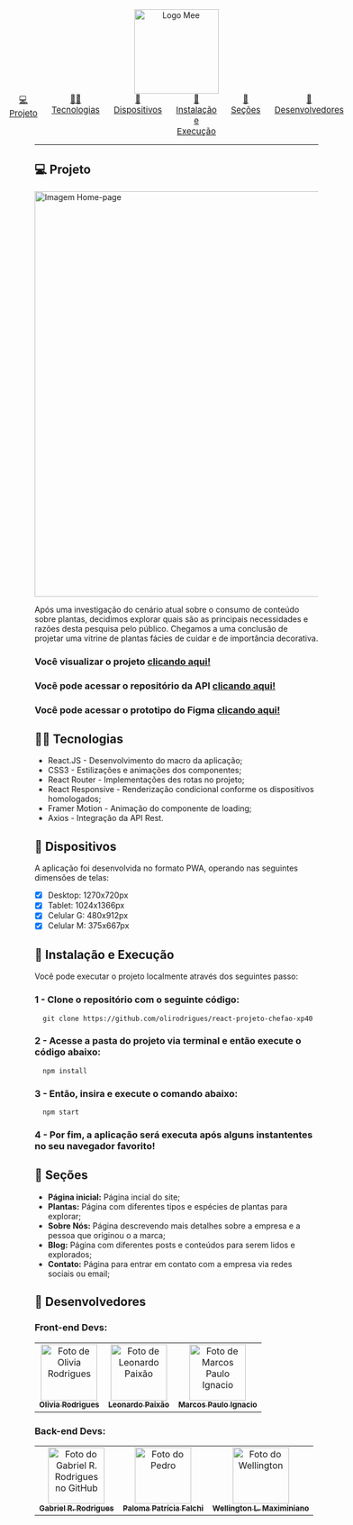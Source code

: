 <div align="center" >
    <div >
        <img  width="150px" src="https://mee-xp40.vercel.app/static/media/logoMee.294e1f336ffa9280eed1d4b04f330395.svg" alt="Logo Mee"/>
    </div>
    <div style="display: flex; gap: 25px; justify-content: center; font-size: 15px ">
        <a href="#-projeto"> 💻 Projeto</a>
        <a href="#-tecnologias"> 👩‍💻 Tecnologias</a>
        <a href="#-dispositivos"> 📱 Dispositivos</a>
        <a href="#-instalaçãoo-e-execução"> 🚀 Instalação e Execução </a>
        <a href="#-seções"> 📌 Seções</a>
        <a href="#-desenvolvedores"> 🤝 Desenvolvedores</a>
    </div>
</div>

---

## 💻 Projeto

<img  width="720px" heigth="420px" src="https://gabezrodz.github.io/imagens-chefao-xp40/home/home-readme.png" alt="Imagem Home-page" />
<p>
Após uma investigação do cenário atual sobre o consumo de conteúdo sobre plantas, decidimos explorar quais são as principais necessidades e razões desta pesquisa pelo público. Chegamos a uma conclusão de projetar uma vitrine de plantas fácies de cuidar e de importância decorativa.
</p>

### Você visualizar o projeto <a href="https://mee-xp40.vercel.app/">clicando aqui!</a>

### Você pode acessar o repositório da API <a href="https://mee-xp40.vercel.app/">clicando aqui!</a>

### Você pode acessar o prototipo do Figma <a href="https://mee-xp40.vercel.app/">clicando aqui!</a>

## 👩‍💻 Tecnologias

- React.JS - Desenvolvimento do macro da aplicação;
- CSS3 - Estilizações e animações dos componentes;
- React Router - Implementações des rotas no projeto;
- React Responsive - Renderização condicional conforme os dispositivos homologados;
- Framer Motion - Animação do componente de loading;
- Axios - Integração da API Rest.

## 📱 Dispositivos

A aplicação foi desenvolvida no formato PWA, operando nas seguintes dimensões de telas:

- [x] Desktop: 1270x720px
- [x] Tablet: 1024x1366px
- [x] Celular G: 480x912px
- [x] Celular M: 375x667px

## 🚀 Instalação e Execução

Você pode executar o projeto localmente através dos seguintes passo:

### 1 - Clone o repositório com o seguinte código:

```
  git clone https://github.com/olirodrigues/react-projeto-chefao-xp40
```

### 2 - Acesse a pasta do projeto via terminal e então execute o código abaixo:

```
  npm install
```

### 3 - Então, insira e execute o comando abaixo:

```
  npm start
```

### 4 - Por fim, a aplicação será executa após alguns instantentes no seu navegador favorito!

## 📌 Seções

- **Página inicial:** Página incial do site;
- **Plantas:** Página com diferentes tipos e espécies de plantas para explorar;
- **Sobre Nós:** Página descrevendo mais detalhes sobre a empresa e a pessoa que originou o a marca;
- **Blog:** Página com diferentes posts e conteúdos para serem lidos e explorados;
- **Contato:** Página para entrar em contato com a empresa via redes sociais ou email;

## 🤝 Desenvolvedores

### Front-end Devs:

<table>
  <tr>
   	<td align="center">
      	<a href="https://github.com/olirodrigues">
        <img src="https://avatars.githubusercontent.com/u/68714933?v=4" width="100px;" alt="Foto de Olivia Rodrigues"/><br>
        <sub>
          <b>Olivia Rodrigues</b>
        </sub>
      </a>
    </td>
    <td align="center">
      <a href="https://github.com/Leox95">
        <img src="https://avatars.githubusercontent.com/u/90721193?v=4" width="100px;" alt="Foto de Leonardo Paixão"/><br>
        <sub>
          <b>Leonardo Paixão</b>
        </sub>
      </a>
    </td>
     <td align="center">
      <a href="https://github.com/Marcos-Ignacio">
        <img src="https://avatars.githubusercontent.com/u/94194033?v=4" width="100px;" alt="Foto de Marcos Paulo Ignacio"/><br>
        <sub>
          <b>Marcos Paulo Ignacio</b>
        </sub>
      </a>
    </td>
  </tr>
</table>

### Back-end Devs:

<table>
  <tr>
    <td align="center">
      <a href="https://github.com/gabezrodz">
        <img src="https://avatars.githubusercontent.com/u/84934507?s=400&u=2121f2fa27f160de9fc31e854e4353169dfa9f4e&v=4" width="100px;" alt="Foto do Gabriel R. Rodrigues no GitHub"/><br>
        <sub>
          <b>Gabriel R. Rodrigues</b>
        </sub>
      </a>
    </td>
    <td align="center">
      <a href="https://github.com/palomapfalchi">
        <img src="https://avatars.githubusercontent.com/u/85750919?v=4" width="100px;" alt="Foto do Pedro"/><br>
        <sub>
          <b>Paloma Patrícia Falchi</b>
        </sub>
      </a>
    </td>
     <td align="center">
      <a href="https://github.com/WellingtonMax">
        <img src="https://avatars.githubusercontent.com/u/83736385?v=4" width="100px;" alt="Foto do Wellington"/><br>
        <sub>
          <b>Wellington L. Maximiniano</b>
        </sub>
      </a>
    </td>
  </tr>
</table>
